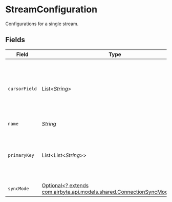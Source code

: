 # StreamConfiguration

Configurations for a single stream.


## Fields

| Field                                                                                                                                                                                  | Type                                                                                                                                                                                   | Required                                                                                                                                                                               | Description                                                                                                                                                                            |
| -------------------------------------------------------------------------------------------------------------------------------------------------------------------------------------- | -------------------------------------------------------------------------------------------------------------------------------------------------------------------------------------- | -------------------------------------------------------------------------------------------------------------------------------------------------------------------------------------- | -------------------------------------------------------------------------------------------------------------------------------------------------------------------------------------- |
| `cursorField`                                                                                                                                                                          | List<*String*>                                                                                                                                                                         | :heavy_minus_sign:                                                                                                                                                                     | Path to the field that will be used to determine if a record is new or modified since the last sync. This field is REQUIRED if `sync_mode` is `incremental` unless there is a default. |
| `name`                                                                                                                                                                                 | *String*                                                                                                                                                                               | :heavy_check_mark:                                                                                                                                                                     | N/A                                                                                                                                                                                    |
| `primaryKey`                                                                                                                                                                           | List<List<*String*>>                                                                                                                                                                   | :heavy_minus_sign:                                                                                                                                                                     | Paths to the fields that will be used as primary key. This field is REQUIRED if `destination_sync_mode` is `*_dedup` unless it is already supplied by the source schema.               |
| `syncMode`                                                                                                                                                                             | [Optional<? extends com.airbyte.api.models.shared.ConnectionSyncModeEnum>](../../models/shared/ConnectionSyncModeEnum.md)                                                              | :heavy_minus_sign:                                                                                                                                                                     | N/A                                                                                                                                                                                    |